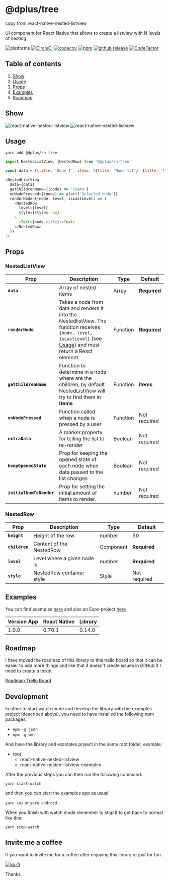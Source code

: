 # @dplus/tree 

copy from react-native-nested-listview

UI component for React Native that allows to create a listview with N levels of nesting

![platforms](https://img.shields.io/badge/platforms-Android%20%7C%20iOS%20%7C%20Expo-brightgreen)
[![CircleCI](https://circleci.com/gh/fjmorant/react-native-nested-listview.svg?style=shield)](https://circleci.com/gh/fjmorant/react-native-nested-listview)
[![codecov](https://codecov.io/gh/fjmorant/react-native-nested-listview/branch/master/graph/badge.svg)](https://codecov.io/gh/fjmorant/react-native-nested-listview)
[![npm](https://img.shields.io/npm/v/react-native-nested-listview.svg?style=flat-square)](https://www.npmjs.com/package/react-native-nested-listview)
[![github release](https://img.shields.io/github/release/fjmorant/react-native-nested-listview.svg?style=flat-square)](https://github.com/fjmorant/react-native-nested-listview/releases)
[![CodeFactor](https://www.codefactor.io/repository/github/fjmorant/react-native-nested-listview/badge)](https://www.codefactor.io/repository/github/fjmorant/react-native-nested-listview)

## Table of contents

1. [Show](#show)
1. [Usage](#usage)
1. [Props](#props)
1. [Examples](#examples)
1. [Roadmap](#roadmap)

## Show

![react-native-nested-listview](https://i.imgur.com/Y3VFTry.gif)
![react-native-nested-listview](https://i.imgur.com/nJvl0ZT.gif)

## Usage

```
yarn add @dplus/rn-tree
```

```javascript
import NestedListView, {NestedRow} from '@dplus/rn-tree'

const data = [{title: 'Node 1', items: [{title: 'Node 1.1'}, {title: 'Node 1.2'}]}]

<NestedListView
  data={data}
  getChildrenName={(node) => 'items'}
  onNodePressed={(node) => alert('Selected node')}
  renderNode={(node, level, isLastLevel) => (
    <NestedRow
      level={level}
      style={styles.row}
    >
      <Text>{node.title}</Text>
    </NestedRow>
  )}
/>
```

## Props

### NestedListView

| Prop                     | Description                                                                                                                                                              | Type     | Default      |
| ------------------------ | ------------------------------------------------------------------------------------------------------------------------------------------------------------------------ | -------- | ------------ |
| **`data`**               | Array of nested items                                                                                                                                                    | Array    | **Required** |
| **`renderNode`**         | Takes a node from data and renders it into the NestedlistView. The function receives `{node, level, isLastLevel}` (see [Usage](#usage)) and must return a React element. | Function | **Required** |
| **`getChildrenName`**    | Function to determine in a node where are the children, by default NestedListView will try to find them in **items**                                                     | Function | **items**    |
| **`onNodePressed`**      | Function called when a node is pressed by a user                                                                                                                         | Function | Not required |
| **`extraData`**          | A marker property for telling the list to re-render                                                                                                                      | Boolean  | Not required |
| **`keepOpenedState`**    | Prop for keeping the opened state of each node when data passed to the list changes                                                                                      | Boolean  | Not required |
| **`initialNumToRender`** | Prop for setting the initial amount of items to render.                                                                                                                  | number   | Not required |

### NestedRow

| Prop           | Description                 | Type      | Default      |
| -------------- | --------------------------- | --------- | ------------ |
| **`height`**   | Height of the row           | number    | 50           |
| **`children`** | Content of the NestedRow    | Component | **Required** |
| **`level`**    | Level where a given node is | number    | **Required** |
| **`style`**    | NestedRow container style   | Style     | Not required |

## Examples

You can find examples [here](https://github.com/fjmorant/react-native-nested-listview-examples) and also an Expo project [here](https://github.com/fjmorant/react-native-nested-listview-examples-expo) 

| Version App | React Native | Library |
| ----------- | ------------ | ------- |
| 1.0.0       | 0.70.1       | 0.14.0  |

## Roadmap

I have moved the roadmap of this library to this trello board so that it can be easier to add more things and like that it doesn't create issues in GitHub if I need to create a ticket

[Roadmap Trello Board](https://trello.com/b/IOMR8gFw)

## Development

In other to start watch mode and develop the library with the examples project (described above), you need to have installed the following npm packages:

- `npm -g json`
- `npm -g wml`

And have the library and examples project in the same root folder, example:

- root
  - react-native-nested-listview
  - react-native-nested-listview-examples

After the previous steps you can then run the following command:

`yarn start-watch`

and then you can start the examples app as usual:

`yarn ios` or `yarn android`

When you finish with watch mode remember to stop it to get back to normal like this:

`yarn stop-watch`

## Invite me a coffee

If you want to invite me for a coffee after enjoying this library or just for fun.

[![ko-fi](https://ko-fi.com/img/githubbutton_sm.svg)](https://ko-fi.com/D1D16TF2V)

Thanks
